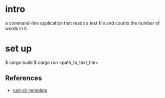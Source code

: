 # intro
a command-line application that reads a text file and counts the number of words in it.

# set up
$ cargo build
$ cargo run <path_to_text_file>


## References

* [rust-cli-template](https://github.com/kbknapp/rust-cli-template)
